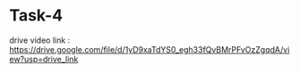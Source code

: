 # Task-4

drive video link : https://drive.google.com/file/d/1yD9xaTdYS0_egh33fQvBMrPFvOzZgqdA/view?usp=drive_link
